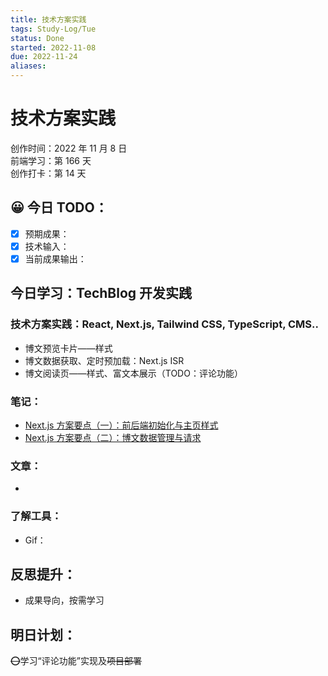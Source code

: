 ```yaml
---
title: 技术方案实践
tags: Study-Log/Tue
status: Done
started: 2022-11-08
due: 2022-11-24
aliases: 
---
```

# 技术方案实践
创作时间：2022 年 11 月 8 日  
前端学习：第 166 天  
创作打卡：第 14 天
## 😀 今日 TODO：
- [x] 预期成果：
- [x] 技术输入：
- [x] 当前成果输出：
## 今日学习：TechBlog 开发实践
### 技术方案实践：React, Next.js, Tailwind CSS, TypeScript, CMS..
- 博文预览卡片——样式
- 博文数据获取、定时预加载：Next.js ISR
- 博文阅读页——样式、富文本展示（TODO：评论功能）
### 笔记：
- [Next.js 方案要点（一）：前后端初始化与主页样式](https://www.yuque.com/docs/share/a5ee4c62-58f9-40a0-b6a0-cc7d8ebc83e1?view=doc_embed)
- [Next.js 方案要点（二）：博文数据管理与请求](https://www.yuque.com/docs/share/2e458bce-ee8a-495d-8566-5b3dea77a5b4?view=doc_embed)
### 文章：
-
### 了解工具：
- Gif：
## 反思提升：
- 成果导向，按需学习
## 明日计划：
~~⭕~~学习“评论功能”实现及~~项目部署~~

